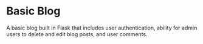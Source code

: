 # Basic Blog
A basic blog built in Flask that includes user authentication, ability for admin users to delete and edit blog posts, and user comments.

